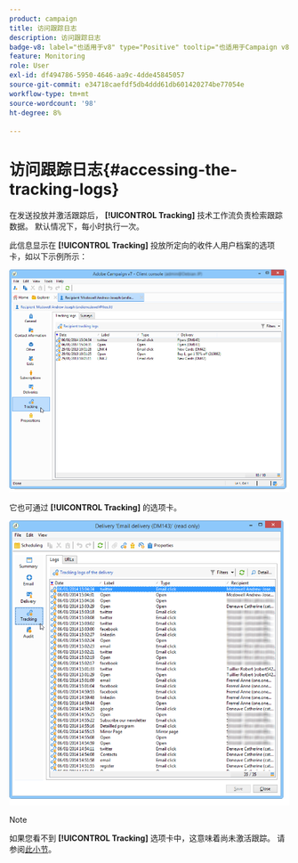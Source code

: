 ```yaml
---
product: campaign
title: 访问跟踪日志
description: 访问跟踪日志
badge-v8: label="也适用于v8" type="Positive" tooltip="也适用于Campaign v8"
feature: Monitoring
role: User
exl-id: df494786-5950-4646-aa9c-4dde45845057
source-git-commit: e34718caefdf5db4ddd61db601420274be77054e
workflow-type: tm+mt
source-wordcount: '98'
ht-degree: 8%

---
```


# 访问跟踪日志{#accessing-the-tracking-logs}

在发送投放并激活跟踪后， **[!UICONTROL Tracking]** 技术工作流负责检索跟踪数据。 默认情况下，每小时执行一次。

此信息显示在 **[!UICONTROL Tracking]** 投放所定向的收件人用户档案的选项卡，如以下示例所示：

![](assets/s_ncs_user_select_tracking_tab_from_recipient.png)

它也可通过 **[!UICONTROL Tracking]** 的选项卡。

![](assets/s_ncs_user_select_tracking_tab_from_del.png)

>[!NOTE]
>
>如果您看不到 **[!UICONTROL Tracking]** 选项卡中，这意味着尚未激活跟踪。 请参阅[此小节](how-to-configure-tracked-links.md)。
